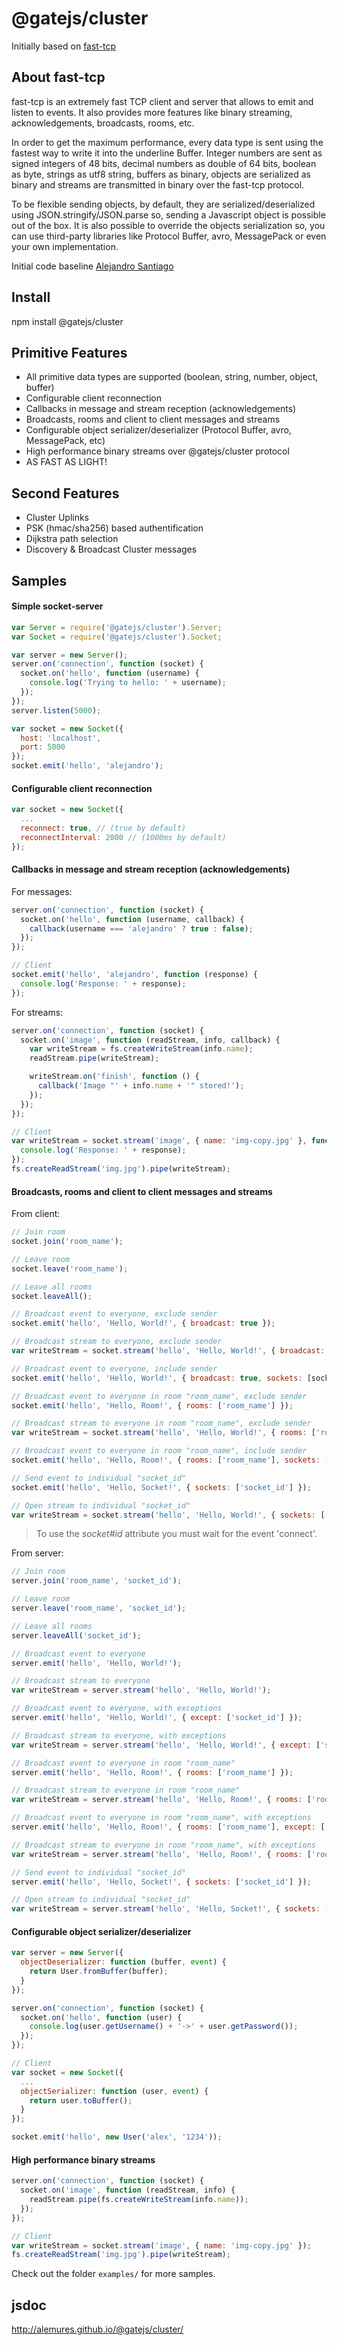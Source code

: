 @gatejs/cluster
===
Initially based on [fast-tcp](https://github.com/alemures/fast-tcp/)


## About fast-tcp
fast-tcp is an extremely fast TCP client and server that allows to emit and listen to events. It also provides more features like binary streaming, acknowledgements, broadcasts, rooms, etc.

In order to get the maximum performance, every data type is sent using the fastest way to write it into the underline Buffer. Integer numbers are sent as signed integers of 48 bits, decimal numbers as double of 64 bits, boolean as byte, strings as utf8 string, buffers as binary, objects are serialized as binary and streams are transmitted in binary over the fast-tcp protocol.

To be flexible sending objects, by default, they are serialized/deserialized using JSON.stringify/JSON.parse so, sending a Javascript object is possible out of the box. It is also possible to override the objects serialization so, you can use third-party libraries like Protocol Buffer, avro, MessagePack or even your own implementation.

Initial code baseline [Alejandro Santiago](https://github.com/alemures)

## Install
npm install @gatejs/cluster

## Primitive Features
* All primitive data types are supported (boolean, string, number, object, buffer)
* Configurable client reconnection
* Callbacks in message and stream reception (acknowledgements)
* Broadcasts, rooms and client to client messages and streams
* Configurable object serializer/deserializer (Protocol Buffer, avro, MessagePack, etc)
* High performance binary streams over @gatejs/cluster protocol
* AS FAST AS LIGHT!

## Second Features
* Cluster Uplinks
* PSK (hmac/sha256) based authentification
* Dijkstra path selection
* Discovery & Broadcast Cluster messages

## Samples

#### Simple socket-server
```javascript
var Server = require('@gatejs/cluster').Server;
var Socket = require('@gatejs/cluster').Socket;

var server = new Server();
server.on('connection', function (socket) {
  socket.on('hello', function (username) {
    console.log('Trying to hello: ' + username);
  });
});
server.listen(5000);

var socket = new Socket({
  host: 'localhost',
  port: 5000
});
socket.emit('hello', 'alejandro');
```

#### Configurable client reconnection
```javascript
var socket = new Socket({
  ...
  reconnect: true, // (true by default)
  reconnectInterval: 2000 // (1000ms by default)
});
```

#### Callbacks in message and stream reception (acknowledgements)
For messages:
```javascript
server.on('connection', function (socket) {
  socket.on('hello', function (username, callback) {
    callback(username === 'alejandro' ? true : false);
  });
});

// Client
socket.emit('hello', 'alejandro', function (response) {
  console.log('Response: ' + response);
});
```
For streams:
```javascript
server.on('connection', function (socket) {
  socket.on('image', function (readStream, info, callback) {
    var writeStream = fs.createWriteStream(info.name);
    readStream.pipe(writeStream);

    writeStream.on('finish', function () {
      callback('Image "' + info.name + '" stored!');
    });
  });
});

// Client
var writeStream = socket.stream('image', { name: 'img-copy.jpg' }, function (response) {
  console.log('Response: ' + response);
});
fs.createReadStream('img.jpg').pipe(writeStream);
```

#### Broadcasts, rooms and client to client messages and streams
From client:
```javascript
// Join room
socket.join('room_name');

// Leave room
socket.leave('room_name');

// Leave all rooms
socket.leaveAll();

// Broadcast event to everyone, exclude sender
socket.emit('hello', 'Hello, World!', { broadcast: true });

// Broadcast stream to everyone, exclude sender
var writeStream = socket.stream('hello', 'Hello, World!', { broadcast: true });

// Broadcast event to everyone, include sender
socket.emit('hello', 'Hello, World!', { broadcast: true, sockets: [socket.id] });

// Broadcast event to everyone in room "room_name", exclude sender
socket.emit('hello', 'Hello, Room!', { rooms: ['room_name'] });

// Broadcast stream to everyone in room "room_name", exclude sender
var writeStream = socket.stream('hello', 'Hello, World!', { rooms: ['room_name'] });

// Broadcast event to everyone in room "room_name", include sender
socket.emit('hello', 'Hello, Room!', { rooms: ['room_name'], sockets: [socket.id] });

// Send event to individual "socket_id"
socket.emit('hello', 'Hello, Socket!', { sockets: ['socket_id'] });

// Open stream to individual "socket_id"
var writeStream = socket.stream('hello', 'Hello, World!', { sockets: ['socket_id'] });
```
> To use the *socket#id* attribute you must wait for the event 'connect'.

From server:
```javascript
// Join room
server.join('room_name', 'socket_id');

// Leave room
server.leave('room_name', 'socket_id');

// Leave all rooms
server.leaveAll('socket_id');

// Broadcast event to everyone
server.emit('hello', 'Hello, World!');

// Broadcast stream to everyone
var writeStream = server.stream('hello', 'Hello, World!');

// Broadcast event to everyone, with exceptions
server.emit('hello', 'Hello, World!', { except: ['socket_id'] });

// Broadcast stream to everyone, with exceptions
var writeStream = server.stream('hello', 'Hello, World!', { except: ['socket_id'] });

// Broadcast event to everyone in room "room_name"
server.emit('hello', 'Hello, Room!', { rooms: ['room_name'] });

// Broadcast stream to everyone in room "room_name"
var writeStream = server.stream('hello', 'Hello, Room!', { rooms: ['room_name'] });

// Broadcast event to everyone in room "room_name", with exceptions
server.emit('hello', 'Hello, Room!', { rooms: ['room_name'], except: ['socket_id'] });

// Broadcast stream to everyone in room "room_name", with exceptions
var writeStream = server.stream('hello', 'Hello, Room!', { rooms: ['room_name'], except: ['socket_id'] });

// Send event to individual "socket_id"
server.emit('hello', 'Hello, Socket!', { sockets: ['socket_id'] });

// Open stream to individual "socket_id"
var writeStream = server.stream('hello', 'Hello, Socket!', { sockets: ['socket_id'] });
```

#### Configurable object serializer/deserializer
```javascript
var server = new Server({
  objectDeserializer: function (buffer, event) {
    return User.fromBuffer(buffer);
  }
});

server.on('connection', function (socket) {
  socket.on('hello', function (user) {
    console.log(user.getUsername() + '->' + user.getPassword());
  });
});

// Client
var socket = new Socket({
  ...
  objectSerializer: function (user, event) {
    return user.toBuffer();
  }
});

socket.emit('hello', new User('alex', '1234'));
```

#### High performance binary streams
```javascript
server.on('connection', function (socket) {
  socket.on('image', function (readStream, info) {
    readStream.pipe(fs.createWriteStream(info.name));
  });
});

// Client
var writeStream = socket.stream('image', { name: 'img-copy.jpg' });
fs.createReadStream('img.jpg').pipe(writeStream);
```

Check out the folder `examples/` for more samples.

## jsdoc
http://alemures.github.io/@gatejs/cluster/
